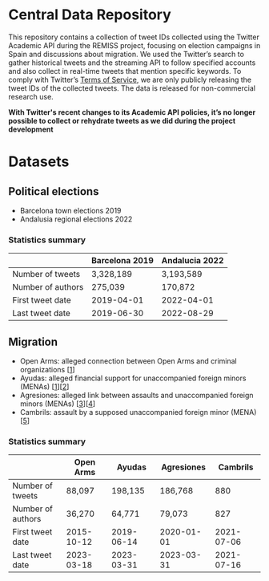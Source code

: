 # Central Data Repository
This repository contains a collection of tweet IDs collected using the Twitter Academic API during the REMISS project, 
focusing on election campaigns in Spain and discussions about migration. We used the Twitter’s search to 
gather historical tweets and the streaming API to follow specified accounts and also collect in real-time tweets that 
mention specific keywords. To comply with Twitter’s [Terms of Service](https://developer.twitter.com/en/developer-terms/agreement-and-policy), 
we are only publicly releasing the tweet IDs of the collected tweets. The data is released for non-commercial research use. 

**With Twitter's recent changes to its Academic API policies, it’s no longer possible to collect or rehydrate tweets 
as we did during the project development**

# Datasets
## Political elections
- Barcelona town elections 2019
- Andalusia regional elections 2022

### Statistics summary
|                   | Barcelona 2019    | Andalucia 2022    |
| --                | ----              | ----              |
| Number of tweets  | 3,328,189         | 3,193,589         |
| Number of authors | 275,039           | 170,872           |
| First tweet date  | 2019-04-01        | 2022-04-01        |
| Last tweet date   | 2019-06-30        | 2022-08-29        |

## Migration
- Open Arms: alleged connection between Open Arms and criminal organizations [[1]]
- Ayudas: alleged financial support for unaccompanied foreign minors (MENAs) [[1]][[2]]
- Agresiones: alleged link between assaults and unaccompanied foreign minors (MENAs) [[3]][[4]]
- Cambrils: assault by a supposed unaccompanied foreign minor (MENA) [[5]]

### Statistics summary
|                   | Open Arms     | Ayudas        | Agresiones    | Cambrils      |
| --                | ----          | ----          | ----          | ----          |
| Number of tweets  | 88,097        | 198,135       | 186,768       | 880           |
| Number of authors | 36,270        | 64,771        | 79,073        | 827           |
| First tweet date  | 2015-10-12    | 2019-06-14    | 2020-01-01    | 2021-07-06    |![](../../../Desktop/metriques-1.png)
| Last tweet date   | 2023-03-18    | 2023-03-31    | 2023-03-31    | 2021-07-16    |

[1]: https://www.newtral.es/verificamos-varios-de-los-tuits-de-vox-sobre-el-open-arms-durante-el-discurso-de-calvo/20190829/
[2]: https://www.verificat.cat/fact-check/els-menors-no-acompanyats-no-cobren-1.125-euros-al-mes-a-la-comunitat-valenciana-com-afirma-un-tuit-viral
[3]: https://www.verificat.cat/fact-check/les-comunitats-autonomes-amb-mes-violacions-grupals-no-son-les-que-tenen-mes-presencia-de-menors-estrangers-no-acompanyats
[4]: https://www.verificat.cat/fact-check/andalusia-no-acumula-el-75-de-les-violacions-despanya-ni-la-majoria-son-comeses-per-estrangers
[5]: https://www.verificat.cat/fact-check/el-jove-que-va-agredir-el-conserge-dun-hotel-de-cambrils-no-es-un-menor-estranger-no-acompanyat
